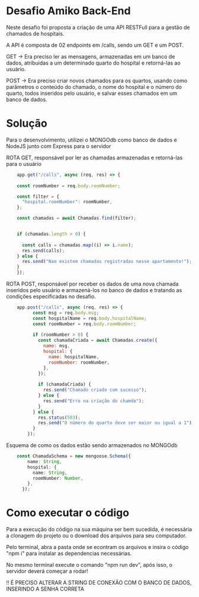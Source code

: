 # Desafio Amiko Back-End

Neste desafio foi proposta a criação de uma API RESTFull para a gestão de chamados de hospitais.

A API é composta de 02 endpoints em /calls, sendo um GET e um POST.

GET -> Era preciso ler as mensagens, armazenadas em um banco de dados, atribuidas a um determinado quarto do hospital e retorná-las ao usuário.

POST -> Era preciso criar novos chamados para os quartos, usando como parâmetros o conteúdo do chamado, o nome do hospital e o número do quarto, todos inseridos pelo usuário, e salvar esses chamados em um banco de dados.

# Solução

Para o desenvolvimento, utilizei o MONGOdb como banco de dados e NodeJS junto com Express para o servidor

ROTA GET, responsável por ler as chamadas armazenadas e retorná-las para o usuário
```javascript
    app.get("/calls", async (req, res) => {
    
    const roomNumber = req.body.roomNumber; 

    const filter = {
      "hospital.roomNumber": roomNumber,  
    };

    const chamadas = await Chamadas.find(filter);


    if (chamadas.length > 0) { 
   
      const calls = chamadas.map((i) => i.name);
      res.send(calls);  
    } else {
      res.send("Nao existem chamadas registradas nesse apartamento!");
    }
    });
```
    

ROTA POST, responsável por receber os dados de uma nova chamada inseridos pelo usuário e armazená-los no banco de dados e tratando as condições especificadas no desafio.
```javascript
    app.post("/calls", async (req, res) => {
          const msg = req.body.msg;  
          const hospitalName = req.body.hospitalName; 
          const roomNumber = req.body.roomNumber; 
        
          if (roomNumber > 0) { 
            const chamadaCriada = await Chamadas.create({ 
              name: msg,
              hospital: {
                name: hospitalName,
                roomNumber: roomNumber,
              },
            });
        
            if (chamadaCriada) { 
              res.send("Chamado criado com sucesso");
            } else {
              res.send("Erro na criação do chamdo");
            }
          } else { 
            res.status(503);
            res.send("O número do quarto deve ser maior ou igual a 1");
          }
        });
```

Esquema de como os dados estão sendo armazenados no MONGOdb
```typescript
    const ChamadaSchema = new mongoose.Schema({
        name: String,
        hospital: {
          name: String,
          roomNumber: Number,
        },
      });
```

# Como executar o código

Para a execução do código na sua máquina ser bem sucedida, é necessária a clonagem do projeto ou o download dos arquivos para seu computador.

Pelo terminal, abra a pasta onde se econtram os arquivos e insira o código "npm i" para instalar as dependencias necessárias.

No mesmo terminal execute o comando "npm run dev", após isso, o servidor deverá começar a rodar!

!! É PRECISO ALTERAR A STRING DE CONEXÃO COM O BANCO DE DADOS, INSERINDO A SENHA CORRETA
